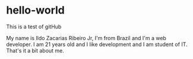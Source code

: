 # hello-world
This is a test of gitHub

My name is Ildo Zacarias Ribeiro Jr, I'm from Brazil and I'm a web developer.
I am 21 years old and I like development and I am student of IT.
That's it a bit about me.
